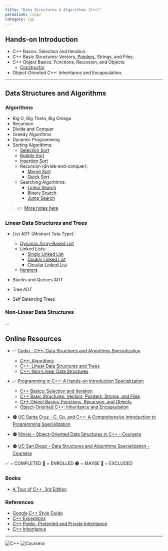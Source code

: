 ```yaml
---
title: "Data Structures & Algorithms (C++)"
permalink: /cpp/
category: cpp
---
```


## Hands-on Introduction

* C++ Basics: Selection and Iteration.
* C++ Basic Structures: Vectors, [Pointers](./01-Hands-on-Introduction/Code-snippets/Pointers-vs-references.md), Strings, and Files.
* C++ Object Basics: Functions, Recursion, and Objects:
  * [Constructor](./01-Hands-on-Introduction/Code-snippets/Constructor.md)
* Object-Oriented C++: Inheritance and Encapsulation.

---

## Data Structures and Algorithms

### Algorithms

* Big O, Big Theta, Big Omega
* Recursion
* Divide and Conquer
* Greedy Algorithms
* Dynamic Programming
* Sorting Algorithms:
  * [Selection Sort](./02-Algorithms/Code-snippets/Sorting-Algorithms-Selection-Sort.md)
  * [Bubble Sort](./02-Algorithms/Code-snippets/Sorting-Algorithms-Bubble-Sort.md)
  * [Insertion Sort](./02-Algorithms/Code-snippets/Sorting-Algorithms-Insertion-Sort.md)
  * Recursion (divide-and-conquer):
    * [Merge Sort](./02-Algorithms/Code-snippets/Sorting-Algorithms-Merge-Sort.md)
    * [Quick Sort](./02-Algorithms/Code-snippets/Sorting-Algorithms-Quick-Sort.md)
  * Searching Algorithms:
    * [Linear Search](./02-Algorithms/Code-snippets/Search-Linear.md)
    * [Binary Search](./02-Algorithms/Code-snippets/Search-Binary.md)
    * [Jump Search](./02-Algorithms/Code-snippets/Search-Jump.md)

> :point_right: [More notes here](./02-Algorithms/02-Algorithms.md)

### Linear Data Structures and Trees

* List ADT (Abstract Tata Type):
  * [Dynamic Array-Based List](./03-Linear-Data-Structures-and-Trees/Code-snippets/Dynamic-Array-List.md)
  * Linked Lists:
    * [Singly Linked List](./03-Linear-Data-Structures-and-Trees/Code-snippets/Singly-Linked-List.md)
    * [Doubly Linked List](./03-Linear-Data-Structures-and-Trees/Code-snippets/Doubly-Linked-List.md)
    * [Circular Linked List](./03-Linear-Data-Structures-and-Trees/Code-snippets/Circular-Linked-List.md)
  * [Iterators](./03-Linear-Data-Structures-and-Trees/Code-snippets/Iterators.md)
  
* Stacks and Queues ADT
* Tree ADT
* Self Balancing Trees

### Non-Linear Data Structures

...

## Online Resources

* ✅ [Codio - C++: Data Structures and Algorithms Specialization](https://www.coursera.org/specializations/codio-cpp-dsa)
  * [C++: Algorithms](https://www.coursera.org/learn/codio-cpp-algorithms)
  * [C++: Linear Data Structures and Trees](https://www.coursera.org/learn/codio-cpp-linear-data-structures-and-trees?specialization=codio-cpp-dsa#modules)
  * [C++: Non-Linear Data Structures](https://www.coursera.org/learn/codio-cpp-non-linear-data-structures?specialization=codio-cpp-dsa)

* ✅ [Programming in C++: A Hands-on Introduction Specialization](https://www.coursera.org/specializations/hands-on-cpp)
  * [C++ Basics: Selection and Iteration](https://www.coursera.org/learn/codio-cpp-basics?specialization=hands-on-cpp)
  * [C++ Basic Structures: Vectors, Pointers, Strings, and Files](https://www.coursera.org/learn/cpp-basic-structures-vectors-pointers-strings-and-files?specialization=hands-on-cpp)
  * [C++ Object Basics: Functions, Recursion, and Objects](https://www.coursera.org/learn/cpp-object-basics?specialization=hands-on-cpp)
  * [Object-Oriented C++: Inheritance and Encapsulation](https://www.coursera.org/learn/object-oriented-cpp?specialization=hands-on-cpp)

* 🟠 [UC Santa Cruz -  C, Go, and C++: A Comprehensive Introduction to Programming Specialization](https://www.coursera.org/programs/online-learning-for-apple/specializations/c-go-c-plus-plus)

* 🟠 [Illinois - Object-Oriented Data Structures in C++ - Coursera](https://www.coursera.org/programs/online-learning-for-apple/learn/cs-fundamentals-1)

* 🟠 [UC San Diego - Data Structures and Algorithms Specialization - Coursera](https://www.coursera.org/programs/online-learning-for-apple/specializations/data-structures-algorithms)

✅ = COMPLETED
🚧 = ENROLLED
🟠 = MAYBE
🔴 = EXCLUDED

### Books

* [A Tour of C++, 3rd Edition](https://learning.oreilly.com/library/view/a-tour-of/9780136823575/)

### References

* [Google C++ Style Guide](https://google.github.io/styleguide/cppguide.html#Function_Names)
* [C++ Exceptions](https://en.cppreference.com/w/cpp/error/exception)
* [C++ Public, Protected and Private Inheritance](https://www.programiz.com/cpp-programming/public-protected-private-inheritance)
* [C++ Inheritance](https://www.tutorialspoint.com/cplusplus/cpp_inheritance.htm)

---

![C++](https://img.shields.io/badge/C++-%2300599C.svg?logo=c%2B%2B&logoColor=white) ![Coursera](https://img.shields.io/badge/Coursera-0056D2?logo=coursera&logoColor=fff)

